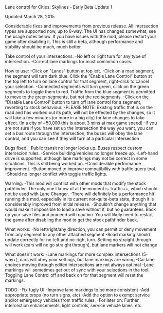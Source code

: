 Lane control for Cities: Skylines - Early Beta Update 1

Updated March 28, 2015 

Considerable fixes and improvements from previous release. All intersection types are supported now, up to 8-way. The UI has changed somewhat, see the usage notes below. If you have issues with the mod, please restart your game after disabling it. This is still a beta, although performance and stability should be much, much better. 

Take control of your intersections: 
-No left or right turn for any type of intersection. 
-Correct lane markings for most commmon cases.

How to use: 
-Click on "Lanes" button at top left. 
-Click on a road segment, the segment will turn dark blue. Click the "Enable Lane Control" button at the top left to turn on lane control for that segment, right-click to cancel your selection.
-Connected segments will turn green, click on the green segments to toggle them to red. Traffic from the blue segment is permitted to move to the green segments, but not the red segments. 
-Click on the "Disable Lane Control" button to turn off lane control for a segment, reverting to stock behaviour. 
-PLEASE NOTE: Existing traffic that is on the road and has worked out its path, will not be effected by the changes, so it will take a few minutes (or more in a big city) for lane changes to take effect. (In a city of ~50,000 this is about 3 mins at max game speed) 
-If you are not sure if you have set up the intersection the way you want, you can set a bus route through the intersection, the buses will obey the lane control, and you can see if they will turn at a particular intersection

Bugs fixed: 
-Public transit no longer locks up. Buses respect custom intersecion rules. 
-Service building/vehicles no longer freeze up. 
-Left-hand drive is supported, although lane markings may not be correct in some situations. This is still being worked on. 
-Considerable performance improvment. 
-Button moved to improve compatibility with traffic query tool. 
-Should no longer conflict with toggle traffic lights.

Warning: 
-This mod will conflict with other mods that modify the stock pathfinder. The only one I know of at the moment is Traffic++, which should not be used with Lane Changer. 
-There will definitely be a performance hit running this mod, especially in its current not-quite-beta state, though it is considerably improved from initial release. 
-Shouldn't change anything that would make it impossible to load a save without it, but no guarantees. Back up your save files and proceed with caution. You will likely need to restart the game after disabling the mod to get the stock pathfinder back.

What works: 
-No left/right/any direction, you can permit or deny movement from any segment to any other attached segment 
-Road marking should update correctly for no-left and no-right turn. Setting no straight through will work (cars will no go straight through), but lane markers will not change

What doesn't work: 
-Lane markings for more complex intersections (5-way+), cars will obey your settings, but lane markings are wrong 
-Car lane choices moving through edited intersections are not always optimal 
-Lane markings will sometimes get out of sync with your selections in the tool. Toggling Lane Control off and back on for that segment will reset the markings.

TODO: 
-Fix fugly UI 
-Improve lane markings to be more consistent 
-Add appropriate props (no turn signs, etc) 
-Add the option to exempt service and/or emergency vehicles from traffic rules. 
-For later on: Further intersection enhancements: light controls, service vehicle lanes, etc.
